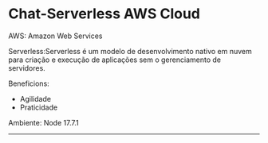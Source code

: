 # Chat-Serverless AWS Cloud

AWS: Amazon Web Services

Serverless:Serverless é um modelo de desenvolvimento nativo em nuvem para criação e execução de aplicações sem o gerenciamento de servidores.

Beneficions: 
- Agilidade
- Praticidade

Ambiente:
Node 17.7.1

_________________________________________________________


